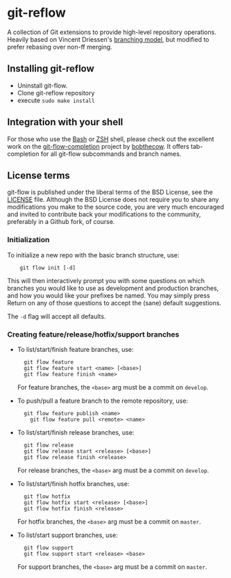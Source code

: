 git-reflow
========

A collection of Git extensions to provide high-level repository operations. Heavily based on Vincent Driessen's [branching model](http://nvie.com/git-model "original blog post"), but modified to prefer rebasing over non-ff merging.


Installing git-reflow
-------------------
* Uninstall git-flow.
* Clone git-reflow repository
* execute `sudo make install`


Integration with your shell
---------------------------
For those who use the [Bash](http://www.gnu.org/software/bash/) or [ZSH](http://www.zsh.org) shell, please check out the excellent work on the [git-flow-completion](http://github.com/bobthecow/git-flow-completion) project by [bobthecow](http://github.com/bobthecow). It offers tab-completion for all git-flow subcommands and branch names.


License terms
-------------
git-flow is published under the liberal terms of the BSD License, see the [LICENSE](LICENSE) file. Although the BSD License does not require you to share any modifications you make to the source code, you are very much encouraged and invited to contribute back your modifications to the community, preferably
in a Github fork, of course.


### Initialization

To initialize a new repo with the basic branch structure, use:
  
		git flow init [-d]
  
This will then interactively prompt you with some questions on which branches you would like to use as development and production branches, and how you would like your prefixes be named. You may simply press Return on any of those questions to accept the (sane) default suggestions.

The ``-d`` flag will accept all defaults.


### Creating feature/release/hotfix/support branches

* To list/start/finish feature branches, use:
  
  		git flow feature
  		git flow feature start <name> [<base>]
  		git flow feature finish <name>
  
  For feature branches, the `<base>` arg must be a commit on `develop`.

* To push/pull a feature branch to the remote repository, use:

  		git flow feature publish <name>
		  git flow feature pull <remote> <name>

* To list/start/finish release branches, use:
  
  		git flow release
  		git flow release start <release> [<base>]
  		git flow release finish <release>
  
  For release branches, the `<base>` arg must be a commit on `develop`.
  
* To list/start/finish hotfix branches, use:
  
  		git flow hotfix
  		git flow hotfix start <release> [<base>]
  		git flow hotfix finish <release>
  
  For hotfix branches, the `<base>` arg must be a commit on `master`.

* To list/start support branches, use:
  
  		git flow support
  		git flow support start <release> <base>
  
  For support branches, the `<base>` arg must be a commit on `master`.
